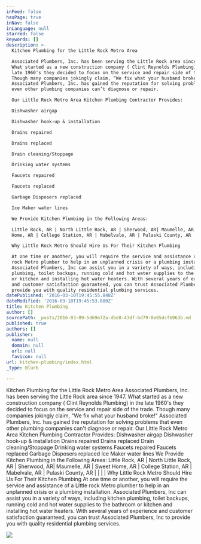 ```yaml
---
inFeed: false
hasPage: true
inNav: false
inLanguage: null
starred: false
keywords: []
description: >-
  Kitchen Plumbing for the Little Rock Metro Area

  Associated Plumbers, Inc. has been serving the Little Rock area since 1947.
  What started as a new construction company ( Clint Reynolds Plumbing) in the
  late 1960's they decided to focus on the service and repair side of the trade.
  Though many companies jokingly claim, “We fix what your husband broke!”
  Associated Plumbers, Inc. has gained the reputation for solving problems that
  even other plumbing companies can’t diagnose or repair.

  Our Little Rock Metro Area Kitchen Plumbing Contractor Provides:

  Dishwasher airgap

  Dishwasher hook-up & installation

  Drains repaired

  Drains replaced

  Drain cleaning/Stoppage

  Drinking water systems

  Faucets repaired

  Faucets replaced

  Garbage Disposers replaced

  Ice Maker water lines

  We Provide Kitchen Plumbing in the Following Areas:

  Little Rock, AR | North Little Rock, AR | Sherwood, AR| Maumelle, AR | Sweet
  Home, AR | College Station, AR | Mabelvale, AR | Pulaski County, AR | | | |

  Why Little Rock Metro Should Hire Us For Their Kitchen Plumbing

  At one time or another, you will require the service and assistance of a Little
  rock Metro plumber to help in an unplanned crisis or a plumbing installation.
  Associated Plumbers, Inc can assist you in a variety of ways, including kitchen
  plumbing, toilet backups, running cold and hot water supplies to the bathroom
  or kitchen and installing hot water heaters. With several years of experience
  and customer satisfaction guaranteed, you can trust Associated Plumbers, Inc to
  provide you with quality residential plumbing services.
datePublished: '2016-03-10T19:45:55.848Z'
dateModified: '2016-03-10T19:45:53.880Z'
title: Kitchen Plumbing
author: []
sourcePath: _posts/2016-03-09-5d69e72a-dbe8-43df-bd79-0e65dcfb963b.md
published: true
authors: []
publisher:
  name: null
  domain: null
  url: null
  favicon: null
url: kitchen-plumbing/index.html
_type: Blurb

---
```

Kitchen Plumbing for the Little Rock Metro Area
Associated Plumbers, Inc. has been serving the Little Rock area since 1947\. What started as a new construction company ( Clint Reynolds Plumbing) in the late 1960's they decided to focus on the service and repair side of the trade. Though many companies jokingly claim, "We fix what your husband broke!" Associated Plumbers, Inc. has gained the reputation for solving problems that even other plumbing companies can't diagnose or repair.
Our Little Rock Metro Area Kitchen Plumbing Contractor Provides:
Dishwasher airgap
Dishwasher hook-up & installation
Drains repaired
Drains replaced
Drain cleaning/Stoppage
Drinking water systems
Faucets repaired
Faucets replaced
Garbage Disposers replaced
Ice Maker water lines
We Provide Kitchen Plumbing in the Following Areas:
Little Rock, AR | North Little Rock, AR | Sherwood, AR| Maumelle, AR | Sweet Home, AR | College Station, AR | Mabelvale, AR | Pulaski County, AR | | | |
Why Little Rock Metro Should Hire Us For Their Kitchen Plumbing
At one time or another, you will require the service and assistance of a Little rock Metro plumber to help in an unplanned crisis or a plumbing installation. Associated Plumbers, Inc can assist you in a variety of ways, including kitchen plumbing, toilet backups, running cold and hot water supplies to the bathroom or kitchen and installing hot water heaters. With several years of experience and customer satisfaction guaranteed, you can trust Associated Plumbers, Inc to provide you with quality residential plumbing services.

  
  
![](https://the-grid-user-content.s3-us-west-2.amazonaws.com/c11e0794-ed77-4d9a-b4e8-b3100cc26658.jpg)